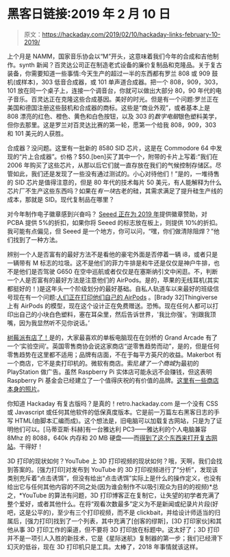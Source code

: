 # 黑客日链接:2019 年 2 月 10 日

> 原文：<https://hackaday.com/2019/02/10/hackaday-links-february-10-2019/>

上个月是 NAMM，国家音乐协会以“M”开头，这意味着我们今年的合成和吉他制作。synth 新闻？百灵达公司正在制造老式设备的廉价复制品和克隆品。关于复古装备，你需要知道一些事情:今天生产的超过一半的东西都有罗兰 808 或 909 鼓机(或样本)，303 低音合成器，或 101 单声道合成器。把一个 808，909，303，101 放在同一个桌子上，连接一个调音台，你就可以做出大部分 80，90 年代的电子音乐。百灵达正在克隆这些合成基因。美好的时光。但是有一个问题:罗兰正在美国和德国注册这些鼓机和合成器的商标。这些是“商业外观”，或者基本上是 808 漂亮的红色、橙色、黄色和白色按钮，以及 303 的*数字电脑*银色塑料美学，但你去那里。这是罗兰对百灵达比赛的第一轮，愿第一个给我 808，909，303 和 101 美元的人获胜。

合成器？没问题。这里有一批新的 8580 SID 芯片，这是在 Commodore 64 中发现的“片上合成器”。价格？$50.[ben]买了其中一个，附带的卡片上写着:“我们在 2006 年购买了这些芯片，从那以后它们就一直存放在我们的气候控制存储区。尽管如此，我们还是发现了一些没有通过测试的。小心对待他们！”是的，一堆待售的 SID 芯片是值得注意的，但是 80 年代的技术每片 50 美元，有人能解释为什么芯片厂不生产这些东西吗？如果在*有一块*古老的硅，其需求满足了提升硅生产线的成本，那就是 SID。现代复制品在哪里？

对今年制作电子徽章感到兴奋吗？ [Seeed 正在为 2019 年](https://www.seeedstudio.com/blog/2019/02/01/calling-all-badge-enthusiasts-gather-for-seeeds-badge-sponsorship-2019/)提供徽章赞助，对 PCBA 提供 5%的折扣，如果你将 Seeed 的标志放在板上，则提供 10%的折扣。我可能有点偏见，但 Seeed 是一个地方，你可以问，“嘿，你们做清除阻焊？”他们找到了一种方法。

辨别一个人是否富有的最好方法不是看他的豪宅外面是否停着一辆 i8，或者只是一辆带有 M 标志的垃圾。这不是他们的菲力牛排是和牛还是仅仅是神户牛排，也不是他们是否驾驶 G650 在空中巡航或者仅仅是在塞斯纳引文中闲逛。不，判断一个人是否富有的最好方法是注意他们的 AirPods。是的，苹果的无线耳机(其实都挺好的！)是这年头一个阶级划分的最好基础。自私人轨道车以来最好的班级信号现在有一个问题:[人们正在打印他们自己的 AirPods](https://www.thingiverse.com/thing:3392445) 。[Brady 32]Thingiverse 上有 AirPods 的模型，现在这个设计正在免费赠送。恐怖。现在任何人都可以打印出自己的小块白色塑料，塞在耳朵里，然后告诉世界，'我比你强'。‘别跟我顶嘴，因为我显然听不见你说话。’

[树莓派有店了！](https://www.bbc.com/news/uk-england-cambridgeshire-47143411)是的，大家最喜欢的单板电脑现在在剑桥的 Grand Arcade 有了一个‘实验空间’。英国零售商协会说这家商店“逆零售趋势而动”，是的，但是任何零售趋势在这里都不适用；品牌有店面，不在于每平方英尺的收益。Makerbot 有一个商店，它不是卖打印机的。微软有商店。索尼*建了一个商城*为最初的 PlayStation 做广告。虽然 Raspberry Pi 实体店可能永远不会赚钱，但这表明 Raspberry Pi 基金会已经建立了一个值得庆祝的有价值的品牌。[这里有一些商店本身的照片](https://www.raspberrypi.org/blog/guess-what/)。

你知道 Hackaday 有复古版吗？是真的！retro.hackaday.com 是一个没有 CSS 或 Javascript 或任何其他软件的低保真度版本。它是前一万篇左右黑客日志的手写 HTML(由脚本汇编而成)。这个想法是，旧电脑可以加载复古网站，只是为了证明他们可以。[马蒂亚斯·科赫]有一台雅达利 PC3——雅达利的个人电脑兼容 8Mhz 的 8088，640k 内存和 20 MB 硬盘——而[得到了这个东西来打开复古网站](https://hackaday.com/wp-content/uploads/2019/02/atari-pc3.jpg)。干得好！

3D 打印的现状如何？YouTube 上 3D 打印视频的现状如何？哦，天啊，我们会找到答案的。[强力打印]对发布到 YouTube 的 3D 打印视频进行了“分析”，发现该类别充斥着“点击诱饵”，但没有给出“点击诱饵”实际上是什么的操作定义，也没有给出它与任何其他内容的不同之处(因为谁会制作不以吸引观众为目的的视频)*总之，*YouTube 的算法有问题，3D 打印博客正在复制它，让失望的初学者充满了整个爱好，或者其他什么。在将“观看次数最多”定义为不是新闻或纪录片片段(好吧，这是公平的)，至少有三个打印视频，而不是 clickbait，并给设计师适当的归属后，[强力打印]找到了一个列表，其中充满了[创客的缪斯]，[3D 打印家伙]和其他从事 3D 打印工作的渠道，但不要将 3D 打印放在标题中。这太好了；3D 打印并不是一项引人入胜的新技术，它是《星际迷航》复制器的第一步；我们已经滑下幻灭的低谷，现在 3D 打印机只是工具。太棒了，2018 年事情就该这样。